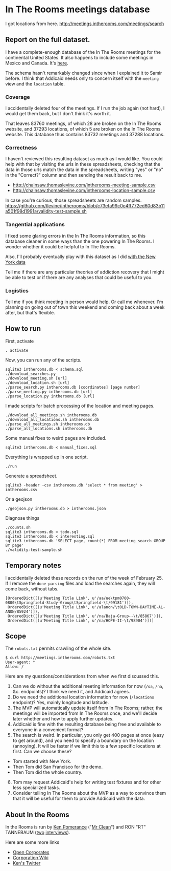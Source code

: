 In The Rooms meetings database
===

I got locations from here.
http://meetings.intherooms.com/meetings/search

## Report on the full dataset.
I have a complete-enough database of the In The Rooms meetings for
the continental United States. It also happens to include some
meetings in Mexico and Canada. It's [here](http://chainsaw.thomaslevine.com/intherooms.db).

The schema hasn't remarkably changed since when I explained it to
Samir before. I think that Addicaid needs only to concern itself
with the `meeting` view and the `location` table.

### Coverage
I accidentally deleted four of the meetings. If I run the job again
(not hard), I would get them back, but I don't think it's worth it.

That leaves 83760 meetings, of which 28 are broken on the In The
Rooms website, and 37293 locations, of which 5 are broken on the In
The Rooms website. This database thus contains 83732 meetings and
37288 locations.

### Correctness
I haven't reviewed this resulting dataset as much as I would like.
You could help with that by visiting the urls in these spreadsheets,
checking that the data in those urls match the data in the
spreadsheets, writing "yes" or "no" in the "Correct?" column and
then sending the result back to me.

* http://chainsaw.thomaslevine.com/intherooms-meeting-sample.csv
* http://chainsaw.thomaslevine.com/intherooms-location-sample.csv

In case you're curious, those spreadsheets are random samples.
https://github.com/tlevine/intherooms/blob/c73efa99c0e4ff772ed60d83b11a501f98d1991a/validity-test-sample.sh

### Tangential applications
I fixed some glaring errors in the In The Rooms information, so this
database cleaner in some ways than the one powering In The Rooms.
I wonder whether it could be helpful to In The Rooms.

Also, I'll probably eventually play with this dataset as I did
[with the New York data](http://thomaslevine.com/!/new-york-addiction-recovery-meetings/)

Tell me if there are any particular theories of addiction recovery
that I might be able to test or if there are any analyses that could
be useful to you.

### Logistics
Tell me if you think meeting in person would help. Or call me
whenever. I'm planning on going out of town this weekend and coming
back about a week after, but that's flexible.

## How to run

First, activate

    . activate

Now, you can run any of the scripts.

    sqlite3 intherooms.db < schema.sql
    ./download_searches.py
    ./download_meeting.sh [url]
    ./download_location.sh [url]
    ./parse_search.py intherooms.db [coordinates] [page number]
    ./parse_meeting.py intherooms.db [url]
    ./parse_location.py intherooms.db [url]

I made scripts for batch processing of the location and meeting pages.

    ./download_all_meetings.sh intherooms.db
    ./download_all_locations.sh intherooms.db
    ./parse_all_meetings.sh intherooms.db
    ./parse_all_locations.sh intherooms.db

Some manual fixes to weird pages are included.

    sqlite3 intherooms.db < manual_fixes.sql

Everything is wrapped up in one script.

    ./run

Generate a spreadsheet.

    sqlite3 -header -csv intherooms.db 'select * from meeting' > intherooms.csv

Or a geojson

    ./geojson.py intherooms.db > intherooms.json

Diagnose things

    ./counts.sh
    sqlite3 intherooms.db < todo.sql
    sqlite3 intherooms.db < interesting.sql
    sqlite3 intherooms.db 'SELECT page, count(*) FROM meeting_search GROUP BY page'
    ./validity-test-sample.sh

## Temporary notes
I accidentally deleted these records on the run of the week of February 25.
If I remove the `done-parsing` files and load the searches again, they will
come back, without tabs.

    [OrderedDict([(u'Meeting Title Link', u'/aa/ue\tpm0700-0800\tSpringfield-Study-Group\tSpringfield-\t/99181')]),
     OrderedDict([(u'Meeting Title Link', u'/alanon/\tOLD-TOWN-DAYTIME-AL-ANON/85924')]),
     OrderedDict([(u'Meeting Title Link', u'/na/Baja-Group--\t/85867')]),
     OrderedDict([(u'Meeting Title Link', u'/na/HOPE-II-\t/98904')])]

## Scope
The `robots.txt` permits crawling of the whole site.

    $ curl http://meetings.intherooms.com/robots.txt
    User-agent: *
    Allow: /

Here are my questions/considerations from when we first discussed this.

1. Can we do without the additional meeting information for now
    (`/oa`, `/na`, &c. endpoints)? I think we need it, and Addicaid agrees.
2. Do we need the additional location information for now (`/locations`
    endpoint)? Yes, mainly longitude and latitude.
3. The MVP will automatically update itself from In The Rooms; rather, the meetings
    will be imported from In The Rooms once, and we'll decide later whether and how
    to apply further updates.
4. Addicaid is fine with the resulting database being free and available to everyone
    in a convenient format?
5. The search is weird. In particular, you only get 400 pages at once (easy to
    get around), and you need to specify a boundary on the location (annoying).
    It will be faster if we limit this to a few specific locations at first.
    Can we choose these?
  * Tom started with New York.
  * Then Tom did San Francisco for the demo.
  * Then Tom did the whole country.
6. Tom may request Addicaid's help for writing test fixtures and for other less
    specialized tasks.
7. Consider telling In The Rooms about the MVP as a way to convince them that
    it will be useful for them to provide Addicaid with the data.

## About In the Rooms
In the Rooms is run by
[Ken Pomerance](http://kenpomerance.com/)
("[Mr Clean](http://opencorporates.com/companies/us_fl/P06000144749)")
and RON "RT" TANNEBAUM
([two](http://100interviews.com/post/2050725736/71)
[interviews](http://www.recoverymonth.gov/Multimedia/Ask-the-Expert/Bio-Ronald-Tannebaum.aspx)).

Here are some more links

* [Open Corporates](http://opencorporates.com/companies/us_fl/P07000095303)
* [Corporation Wiki](http://www.corporationwiki.com/Florida/Plantation/ronald-d-tannebaum-P2117824.aspx)
* [Ken's Twitter](https://twitter.com/Mrclean1982)
